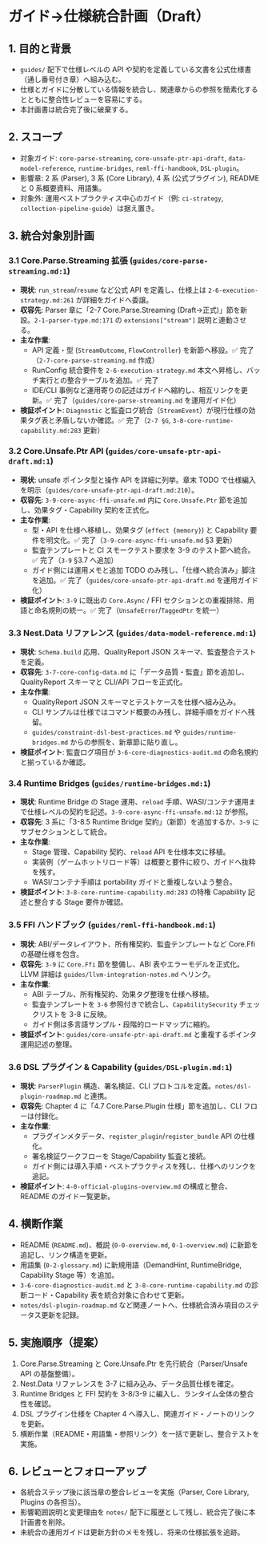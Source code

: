 # ガイド→仕様統合計画（Draft）

## 1. 目的と背景
- `guides/` 配下で仕様レベルの API や契約を定義している文書を公式仕様書（通し番号付き章）へ組み込む。
- 仕様とガイドに分散している情報を統合し、関連章からの参照を簡素化するとともに整合性レビューを容易にする。
- 本計画書は統合完了後に破棄する。

## 2. スコープ
- 対象ガイド: `core-parse-streaming`, `core-unsafe-ptr-api-draft`, `data-model-reference`, `runtime-bridges`, `reml-ffi-handbook`, `DSL-plugin`。
- 影響章: 2 系 (Parser), 3 系 (Core Library), 4 系 (公式プラグイン), README と 0 系概要資料、用語集。
- 対象外: 運用ベストプラクティス中心のガイド（例: `ci-strategy`, `collection-pipeline-guide`）は据え置き。

## 3. 統合対象別計画

### 3.1 Core.Parse.Streaming 拡張 (`guides/core-parse-streaming.md:1`)
- **現状**: `run_stream`/`resume` など公式 API を定義し、仕様上は `2-6-execution-strategy.md:261` が詳細をガイドへ委譲。
- **収容先**: Parser 章に「2-7 Core.Parse.Streaming (Draft→正式)」節を新設。`2-1-parser-type.md:171` の `extensions["stream"]` 説明と連動させる。
- **主な作業**:
  - API 定義・型 (`StreamOutcome`, `FlowController`) を新節へ移設。✅ 完了（`2-7-core-parse-streaming.md` 作成）
  - RunConfig 統合要件を `2-6-execution-strategy.md` 本文へ昇格し、バッチ実行との整合テーブルを追加。✅ 完了
  - IDE/CLI 事例など運用寄りの記述はガイドへ縮約し、相互リンクを更新。✅ 完了（`guides/core-parse-streaming.md` を運用ガイド化）
- **検証ポイント**: `Diagnostic` と監査ログ統合（`StreamEvent`）が現行仕様の効果タグ表と矛盾しないか確認。✅ 完了（`2-7 §G`, `3-8-core-runtime-capability.md:283` 更新）

### 3.2 Core.Unsafe.Ptr API (`guides/core-unsafe-ptr-api-draft.md:1`)
- **現状**: unsafe ポインタ型と操作 API を詳細に列挙。章末 TODO で仕様編入を明示（`guides/core-unsafe-ptr-api-draft.md:210`）。
- **収容先**: `3-9-core-async-ffi-unsafe.md` 内に `Core.Unsafe.Ptr` 節を追加し、効果タグ・Capability 契約を正式化。
- **主な作業**:
  - 型・API を仕様へ移植し、効果タグ (`effect {memory}`) と Capability 要件を明文化。✅ 完了（`3-9-core-async-ffi-unsafe.md` §3 更新）
  - 監査テンプレートと CI スモークテスト要求を 3-9 のテスト節へ統合。✅ 完了（`3-9` §3.7 へ追加）
  - ガイド側には運用メモと追加 TODO のみ残し、「仕様へ統合済み」脚注を追加。✅ 完了（`guides/core-unsafe-ptr-api-draft.md` を運用ガイド化）
- **検証ポイント**: `3-9` に既出の `Core.Async` / FFI セクションとの重複排除、用語と命名規則の統一。✅ 完了（`UnsafeError`/`TaggedPtr` を統一）

### 3.3 Nest.Data リファレンス (`guides/data-model-reference.md:1`)
- **現状**: `Schema.build` 応用、QualityReport JSON スキーマ、監査整合テストを定義。
- **収容先**: `3-7-core-config-data.md` に「データ品質・監査」節を追加し、QualityReport スキーマと CLI/API フローを正式化。
- **主な作業**:
  - QualityReport JSON スキーマとテストケースを仕様へ組み込み。
  - CLI サンプルは仕様ではコマンド概要のみ残し、詳細手順をガイドへ残留。
  - `guides/constraint-dsl-best-practices.md` や `guides/runtime-bridges.md` からの参照を、新章節に貼り直し。
- **検証ポイント**: 監査ログ項目が `3-6-core-diagnostics-audit.md` の命名規約と揃っているか確認。

### 3.4 Runtime Bridges (`guides/runtime-bridges.md:1`)
- **現状**: Runtime Bridge の Stage 運用、`reload` 手順、WASI/コンテナ運用まで仕様レベルの契約を記述。`3-9-core-async-ffi-unsafe.md:12` が参照。
- **収容先**: 3 系に「3-8.5 Runtime Bridge 契約」（新節）を追加するか、`3-9` にサブセクションとして統合。
- **主な作業**:
  - Stage 管理、Capability 契約、`reload` API を仕様本文に移植。
  - 実装例（ゲームホットリロード等）は概要と要件に絞り、ガイドへ抜粋を残す。
  - WASI/コンテナ手順は portability ガイドと重複しないよう整合。
- **検証ポイント**: `3-8-core-runtime-capability.md:283` の特権 Capability 記述と整合する Stage 要件か確認。

### 3.5 FFI ハンドブック (`guides/reml-ffi-handbook.md:1`)
- **現状**: ABI/データレイアウト、所有権契約、監査テンプレートなど Core.Ffi の基礎仕様を包含。
- **収容先**: `3-9` に `Core.Ffi` 節を整備し、ABI 表やエラーモデルを正式化。LLVM 詳細は `guides/llvm-integration-notes.md` へリンク。
- **主な作業**:
  - ABI テーブル、所有権契約、効果タグ整理を仕様へ移植。
  - 監査テンプレートを `3-6` 参照付きで統合し、`CapabilitySecurity` チェックリストを 3-8 に反映。
  - ガイド側は多言語サンプル・段階的ロードマップに縮約。
- **検証ポイント**: `guides/core-unsafe-ptr-api-draft.md` と重複するポインタ運用記述の整理。

### 3.6 DSL プラグイン & Capability (`guides/DSL-plugin.md:1`)
- **現状**: `ParserPlugin` 構造、署名検証、CLI プロトコルを定義。`notes/dsl-plugin-roadmap.md` と連携。
- **収容先**: Chapter 4 に「4.7 Core.Parse.Plugin 仕様」節を追加し、CLI フローは付録化。
- **主な作業**:
  - プラグインメタデータ、`register_plugin`/`register_bundle` API の仕様化。
  - 署名検証ワークフローを Stage/Capability 監査と接続。
  - ガイド側には導入手順・ベストプラクティスを残し、仕様へのリンクを追記。
- **検証ポイント**: `4-0-official-plugins-overview.md` の構成と整合、README のガイド一覧更新。

## 4. 横断作業
- README (`README.md`)、概説 (`0-0-overview.md`, `0-1-overview.md`) に新節を追記し、リンク構造を更新。
- 用語集 (`0-2-glossary.md`) に新規用語（DemandHint, RuntimeBridge, Capability Stage 等）を追加。
- `3-6-core-diagnostics-audit.md` と `3-8-core-runtime-capability.md` の診断コード・Capability 表を統合対象に合わせて更新。
- `notes/dsl-plugin-roadmap.md` など関連ノートへ、仕様統合済み項目のステータス更新を記録。

## 5. 実施順序（提案）
1. Core.Parse.Streaming と Core.Unsafe.Ptr を先行統合（Parser/Unsafe API の基盤整備）。
2. Nest.Data リファレンスを 3-7 に組み込み、データ品質仕様を確定。
3. Runtime Bridges と FFI 契約を 3-8/3-9 に編入し、ランタイム全体の整合性を確認。
4. DSL プラグイン仕様を Chapter 4 へ導入し、関連ガイド・ノートのリンクを更新。
5. 横断作業（README・用語集・参照リンク）を一括で更新し、整合テストを実施。

## 6. レビューとフォローアップ
- 各統合ステップ後に該当章の整合レビューを実施（Parser, Core Library, Plugins の各担当）。
- 影響範囲説明と変更理由を `notes/` 配下に履歴として残し、統合完了後に本計画書を削除。
- 未統合の運用ガイドは更新方針のメモを残し、将来の仕様拡張を追跡。
